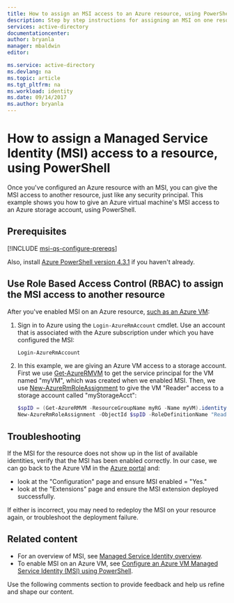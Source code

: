 ```yaml
---
title: How to assign an MSI access to an Azure resource, using PowerShell
description: Step by step instructions for assigning an MSI on one resource, access to another resource, using PowerShell.
services: active-directory
documentationcenter: 
author: bryanla
manager: mbaldwin
editor: 

ms.service: active-directory
ms.devlang: na
ms.topic: article
ms.tgt_pltfrm: na
ms.workload: identity
ms.date: 09/14/2017
ms.author: bryanla
---
```


# How to assign a Managed Service Identity (MSI) access to a resource, using PowerShell

Once you've configured an Azure resource with an MSI, you can give the MSI access to another resource, just like any security principal. This example shows you how to give an Azure virtual machine's MSI access to an Azure storage account, using PowerShell.

## Prerequisites

[!INCLUDE [msi-qs-configure-prereqs](../../includes/msi-qs-configure-prereqs.md)]

Also, install [Azure PowerShell version 4.3.1](https://www.powershellgallery.com/packages/AzureRM/4.3.1) if you haven't already.

## Use Role Based Access Control (RBAC) to assign the MSI access to another resource

After you've enabled MSI on an Azure resource, [such as an Azure VM](msi-qs-configure-powershell-windows-vm.md):

1. Sign in to Azure using the `Login-AzureRmAccount` cmdlet. Use an account that is associated with the Azure subscription under which you have configured the MSI:

   ```powershell
   Login-AzureRmAccount
   ```
2. In this example, we are giving an Azure VM access to a storage account. First we use [Get-AzureRMVM](/powershell/module/azurerm.compute/get-azurermvm) to get the service principal for the VM named "myVM", which was created when we enabled MSI. Then, we use [New-AzureRmRoleAssignment](/powershell/module/AzureRM.Resources/New-AzureRmRoleAssignment) to give the VM "Reader" access to a storage account called "myStorageAcct":

    ```powershell
    $spID = (Get-AzureRMVM -ResourceGroupName myRG -Name myVM).identity.principalid
    New-AzureRmRoleAssignment -ObjectId $spID -RoleDefinitionName "Reader" -Scope "/subscriptions/<mySubscriptionID>/resourceGroups/<myResourceGroup>/providers/Microsoft.Storage/storageAccounts/<myStorageAcct>"
    ```

## Troubleshooting

If the MSI for the resource does not show up in the list of available identities, verify that the MSI has been enabled correctly. In our case, we can go back to the Azure VM in the [Azure portal](https://portal.azure.com) and:

- look at the "Configuration" page and ensure MSI enabled = "Yes."
- look at the "Extensions" page and ensure the MSI extension deployed successfully.

If either is incorrect, you may need to redeploy the MSI on your resource again, or troubleshoot the deployment failure.

## Related content

- For an overview of MSI, see [Managed Service Identity overview](msi-overview.md).
- To enable MSI on an Azure VM, see [Configure an Azure VM Managed Service Identity (MSI) using PowerShell](msi-qs-configure-powershell-windows-vm.md).

Use the following comments section to provide feedback and help us refine and shape our content.

